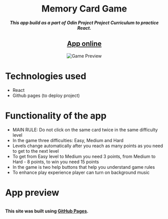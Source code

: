 <h1 align="center">Memory Card Game</h1>
<p align="center"> <strong><i>This app build as a part of Odin Project Project Curriculum to practice React.</strong></i> </p>
<h2 align="center"><a href="https://newgen2022.github.io/memory-card/">App online</a></h2>

<p align="center">
  <img src="" alt="Game Preview">
</p>

# Technologies used
- React
- Github pages (to deploy project)

# Functionality of the app
- MAIN RULE: Do not click on the same card twice in the same difficulty level
- In the game three difficulties: Easy, Medium and Hard
- Levels change automatically after you reach as many points as you need to get to the next level
- To get from Easy level to Medium you need 3 points, from Medium to Hard - 8 points, to win you need 15 points
- In the game is two help buttons that help you understand game rules
- To enhance play experience player can turn on background music


# App preview
![]()

**This site was built using [GitHub Pages](https://pages.github.com/).**
